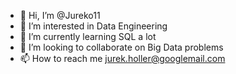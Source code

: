 - 👋 Hi, I’m @Jureko11
- 👀 I’m interested in Data Engineering
- 🌱 I’m currently learning SQL a lot
- 💞️ I’m looking to collaborate on Big Data problems
- 📫 How to reach me jurek.holler@googlemail.com

<!---
Jureko11/Jureko11 is a ✨ special ✨ repository because its `README.md` (this file) appears on your GitHub profile.
You can click the Preview link to take a look at your changes.
--->
